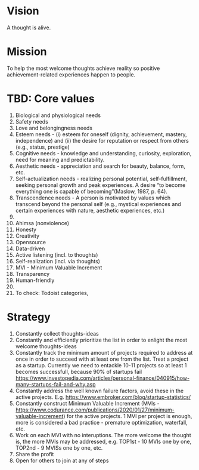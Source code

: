 # Vision

A thought is alive. 


# Mission

To help the most welcome thoughts achieve reality so positive achievement-related experiences happen to people.  


# TBD: Core values

1. Biological and physiological needs
2. Safety needs
3. Love and belongingness needs
4. Esteem needs - (i) esteem for oneself (dignity, achievement, mastery, independence) and (ii) the desire for reputation or respect from others (e.g., status, prestige)
5. Cognitive needs - knowledge and understanding, curiosity, exploration, need for meaning and predictability.
6. Aesthetic needs - appreciation and search for beauty, balance, form, etc.
7. Self-actualization needs - realizing personal potential, self-fulfillment, seeking personal growth and peak experiences. A desire “to become everything one is capable of becoming”(Maslow, 1987, p. 64).
8. Transcendence needs - A person is motivated by values which transcend beyond the personal self (e.g., mystical experiences and certain experiences with nature, aesthetic experiences, etc.)
9. 
10. Ahimsa (nonviolence)
16. Honesty
17. Creativity
19. Opensource
20. Data-driven
21. Active listening (incl. to thoughts)
22. Self-realization (incl. via thoughts)
23. MVI - Minimum Valuable Increment
24. Transparency
25. Human-friendly
26. 
27. To check: Todoist categories, 


# Strategy

1. Constantly collect thoughts-ideas
2. Constantly and efficiently prioritize the list in order to enlight the most welcome thoughts-ideas
3. Constantly track the minimum amount of projects required to address at once in order to succeed with at least one from the list. Treat a project as a startup. Currently we need to entackle 10-11 projects so at least 1 becomes successfull, because 90% of startups fail https://www.investopedia.com/articles/personal-finance/040915/how-many-startups-fail-and-why.asp
4. Constantly address the well known failure factors, avoid these in the active projects. E.g. https://www.embroker.com/blog/startup-statistics/
5. Constantly construct Minimum Valuable Increment (MVIs - https://www.codurance.com/publications/2020/01/27/minimum-valuable-increment) for the active projects. 1 MVI per project is enough, more is considered a bad practice - premature optimization, waterfall, etc.
6. Work on each MVI with no interuptions. The more welcome the thought is, the more MVIs may be addressed, e.g. TOP1st - 10 MVIs one by one, TOP2nd - 9 MVISs one by one, etc.
7. Share the profit
8. Open for others to join at any of steps
